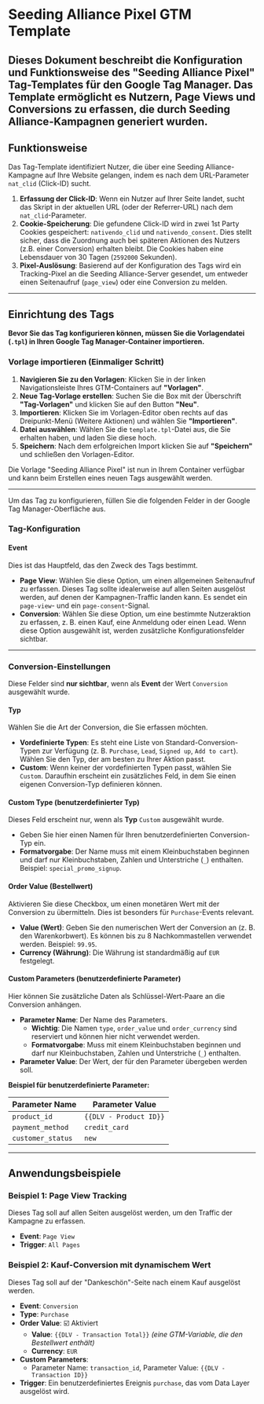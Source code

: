 # Seeding Alliance Pixel GTM Template

Dieses Dokument beschreibt die Konfiguration und Funktionsweise des "Seeding Alliance Pixel" Tag-Templates für den Google Tag Manager. Das Template ermöglicht es Nutzern, Page Views und Conversions zu erfassen, die durch Seeding Alliance-Kampagnen generiert wurden.
---

## Funktionsweise

Das Tag-Template identifiziert Nutzer, die über eine Seeding Alliance-Kampagne auf Ihre Website gelangen, indem es nach dem URL-Parameter `nat_clid` (Click-ID) sucht.

1.  **Erfassung der Click-ID**: Wenn ein Nutzer auf Ihrer Seite landet, sucht das Skript in der aktuellen URL (oder der Referrer-URL) nach dem `nat_clid`-Parameter.
2.  **Cookie-Speicherung**: Die gefundene Click-ID wird in zwei 1st Party Cookies gespeichert: `nativendo_clid` und `nativendo_consent`. Dies stellt sicher, dass die Zuordnung auch bei späteren Aktionen des Nutzers (z.B. einer Conversion) erhalten bleibt. Die Cookies haben eine Lebensdauer von 30 Tagen (`2592000` Sekunden).
3.  **Pixel-Auslösung**: Basierend auf der Konfiguration des Tags wird ein Tracking-Pixel an die Seeding Alliance-Server gesendet, um entweder einen Seitenaufruf (`page_view`) oder eine Conversion zu melden.

---

## Einrichtung des Tags

**Bevor Sie das Tag konfigurieren können, müssen Sie die Vorlagendatei (`.tpl`) in Ihren Google Tag Manager-Container importieren.**

### **Vorlage importieren (Einmaliger Schritt)**

1.  **Navigieren Sie zu den Vorlagen**: Klicken Sie in der linken Navigationsleiste Ihres GTM-Containers auf **"Vorlagen"**.
2.  **Neue Tag-Vorlage erstellen**: Suchen Sie die Box mit der Überschrift **"Tag-Vorlagen"** und klicken Sie auf den Button **"Neu"**.
3.  **Importieren**: Klicken Sie im Vorlagen-Editor oben rechts auf das Dreipunkt-Menü (Weitere Aktionen) und wählen Sie **"Importieren"**.
4.  **Datei auswählen**: Wählen Sie die `template.tpl`-Datei aus, die Sie erhalten haben, und laden Sie diese hoch.
5.  **Speichern**: Nach dem erfolgreichen Import klicken Sie auf **"Speichern"** und schließen den Vorlagen-Editor.

Die Vorlage "Seeding Alliance Pixel" ist nun in Ihrem Container verfügbar und kann beim Erstellen eines neuen Tags ausgewählt werden.

---

Um das Tag zu konfigurieren, füllen Sie die folgenden Felder in der Google Tag Manager-Oberfläche aus.

### Tag-Konfiguration

#### Event
Dies ist das Hauptfeld, das den Zweck des Tags bestimmt.

* **Page View**: Wählen Sie diese Option, um einen allgemeinen Seitenaufruf zu erfassen. Dieses Tag sollte idealerweise auf allen Seiten ausgelöst werden, auf denen der Kampagnen-Traffic landen kann. Es sendet ein `page-view`- und ein `page-consent`-Signal.
* **Conversion**: Wählen Sie diese Option, um eine bestimmte Nutzeraktion zu erfassen, z. B. einen Kauf, eine Anmeldung oder einen Lead. Wenn diese Option ausgewählt ist, werden zusätzliche Konfigurationsfelder sichtbar.

---

### Conversion-Einstellungen
Diese Felder sind **nur sichtbar**, wenn als **Event** der Wert `Conversion` ausgewählt wurde.

#### Typ
Wählen Sie die Art der Conversion, die Sie erfassen möchten.

* **Vordefinierte Typen**: Es steht eine Liste von Standard-Conversion-Typen zur Verfügung (z. B. `Purchase`, `Lead`, `Signed up`, `Add to cart`). Wählen Sie den Typ, der am besten zu Ihrer Aktion passt.
* **Custom**: Wenn keiner der vordefinierten Typen passt, wählen Sie `Custom`. Daraufhin erscheint ein zusätzliches Feld, in dem Sie einen eigenen Conversion-Typ definieren können.

#### Custom Type (benutzerdefinierter Typ)
Dieses Feld erscheint nur, wenn als **Typ** `Custom` ausgewählt wurde.
* Geben Sie hier einen Namen für Ihren benutzerdefinierten Conversion-Typ ein.
* **Formatvorgabe**: Der Name muss mit einem Kleinbuchstaben beginnen und darf nur Kleinbuchstaben, Zahlen und Unterstriche (`_`) enthalten. Beispiel: `special_promo_signup`.

#### Order Value (Bestellwert)
Aktivieren Sie diese Checkbox, um einen monetären Wert mit der Conversion zu übermitteln. Dies ist besonders für `Purchase`-Events relevant.

* **Value (Wert)**: Geben Sie den numerischen Wert der Conversion an (z. B. den Warenkorbwert). Es können bis zu 8 Nachkommastellen verwendet werden. Beispiel: `99.95`.
* **Currency (Währung)**: Die Währung ist standardmäßig auf `EUR` festgelegt.

#### Custom Parameters (benutzerdefinierte Parameter)
Hier können Sie zusätzliche Daten als Schlüssel-Wert-Paare an die Conversion anhängen.

* **Parameter Name**: Der Name des Parameters.
    * **Wichtig**: Die Namen `type`, `order_value` und `order_currency` sind reserviert und können hier nicht verwendet werden.
    * **Formatvorgabe**: Muss mit einem Kleinbuchstaben beginnen und darf nur Kleinbuchstaben, Zahlen und Unterstriche (`_`) enthalten.
* **Parameter Value**: Der Wert, der für den Parameter übergeben werden soll.

**Beispiel für benutzerdefinierte Parameter:**

| Parameter Name | Parameter Value |
| --- | --- |
| `product_id` | `{{DLV - Product ID}}` |
| `payment_method` | `credit_card` |
| `customer_status` | `new` |

---

## Anwendungsbeispiele

### Beispiel 1: Page View Tracking

Dieses Tag soll auf allen Seiten ausgelöst werden, um den Traffic der Kampagne zu erfassen.

* **Event**: `Page View`
* **Trigger**: `All Pages`



### Beispiel 2: Kauf-Conversion mit dynamischem Wert

Dieses Tag soll auf der "Dankeschön"-Seite nach einem Kauf ausgelöst werden.

* **Event**: `Conversion`
* **Type**: `Purchase`
* **Order Value**: ☑️ Aktiviert
    * **Value**: `{{DLV - Transaction Total}}` *(eine GTM-Variable, die den Bestellwert enthält)*
    * **Currency**: `EUR`
* **Custom Parameters**:
    * Parameter Name: `transaction_id`, Parameter Value: `{{DLV - Transaction ID}}`
* **Trigger**: Ein benutzerdefiniertes Ereignis `purchase`, das vom Data Layer ausgelöst wird.